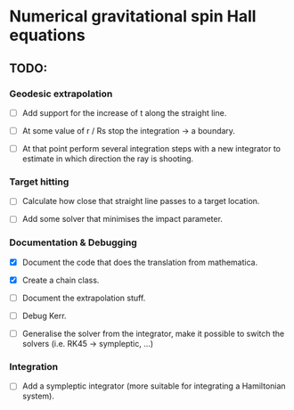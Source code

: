 # Numerical gravitational spin Hall equations


## TODO:


### Geodesic extrapolation
- [ ] Add support for the increase of t along the straight line.
- [ ] At some value of r / Rs stop the integration -> a boundary.
- [ ] At that point perform several integration steps with a new integrator to
      estimate in which direction the ray is shooting.


### Target hitting
- [ ] Calculate how close that straight line passes to a target location.
- [ ] Add some solver that minimises the impact parameter.


### Documentation & Debugging
- [x] Document the code that does the translation from mathematica.
- [x] Create a chain class.
- [ ] Document the extrapolation stuff.
- [ ] Debug Kerr.
- [ ] Generalise the solver from the integrator, make it possible to switch the solvers (i.e. RK45 -> sympleptic, ...)


### Integration
- [ ] Add a sympleptic integrator (more suitable for integrating a Hamiltonian system).
